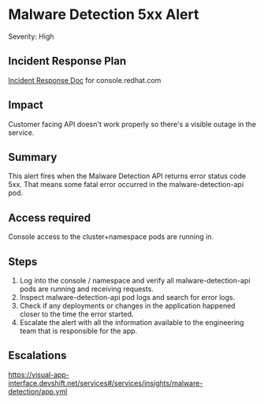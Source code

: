 # Malware Detection 5xx Alert
Severity: High

## Incident Response Plan
 [Incident Response Doc](https://docs.google.com/document/d/1AyEQnL4B11w7zXwum8Boty2IipMIxoFw1ri1UZB6xJE) for console.redhat.com

## Impact
Customer facing API doesn't work properly so there's a visible outage in the service.

## Summary
This alert fires when the Malware Detection API returns error status code 5xx. That means some fatal error occurred in the malware-detection-api pod.

## Access required
Console access to the cluster+namespace pods are running in.

## Steps
1. Log into the console / namespace and verify all malware-detection-api pods are running and receiving requests.
2. Inspect malware-detection-api pod logs and search for error logs.
3. Check if any deployments or changes in the application happened closer to the time the error started.
4. Escalate the alert with all the information available to the engineering team that is responsible for the app.

## Escalations
https://visual-app-interface.devshift.net/services#/services/insights/malware-detection/app.yml
